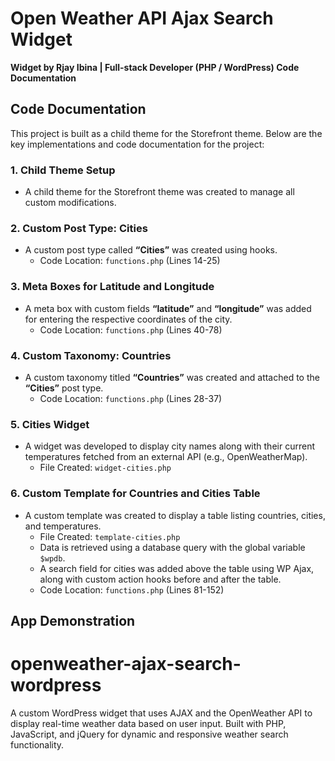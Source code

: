 # Open Weather API Ajax Search Widget

**Widget by Rjay Ibina | Full-stack Developer (PHP / WordPress) Code Documentation**

## Code Documentation

This project is built as a child theme for the Storefront theme. Below are the key implementations and code documentation for the project:

### 1. Child Theme Setup

- A child theme for the Storefront theme was created to manage all custom modifications.

### 2. Custom Post Type: Cities

- A custom post type called **“Cities”** was created using hooks.
  - Code Location: `functions.php` (Lines 14-25)

### 3. Meta Boxes for Latitude and Longitude

- A meta box with custom fields **“latitude”** and **“longitude”** was added for entering the respective coordinates of the city.
  - Code Location: `functions.php` (Lines 40-78)

### 4. Custom Taxonomy: Countries

- A custom taxonomy titled **“Countries”** was created and attached to the **“Cities”** post type.
  - Code Location: `functions.php` (Lines 28-37)

### 5. Cities Widget

- A widget was developed to display city names along with their current temperatures fetched from an external API (e.g., OpenWeatherMap).
  - File Created: `widget-cities.php`

### 6. Custom Template for Countries and Cities Table

- A custom template was created to display a table listing countries, cities, and temperatures.
  - File Created: `template-cities.php`
  - Data is retrieved using a database query with the global variable `$wpdb`.
  - A search field for cities was added above the table using WP Ajax, along with custom action hooks before and after the table.
  - Code Location: `functions.php` (Lines 81-152)

## App Demonstration

# openweather-ajax-search-wordpress
A custom WordPress widget that uses AJAX and the OpenWeather API to display real-time weather data based on user input. Built with PHP, JavaScript, and jQuery for dynamic and responsive weather search functionality.